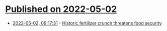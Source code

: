 # [Published on 2022-05-02](index.md)

* [2022-05-02, 09:17:31](https://news.ycombinator.com/item?id=31232814) - [Historic fertilizer crunch threatens food security](https://www.bloombergquint.com/politics/farmers-are-struggling-to-keep-up-food-supply-as-fertilizer-prices-surge)
